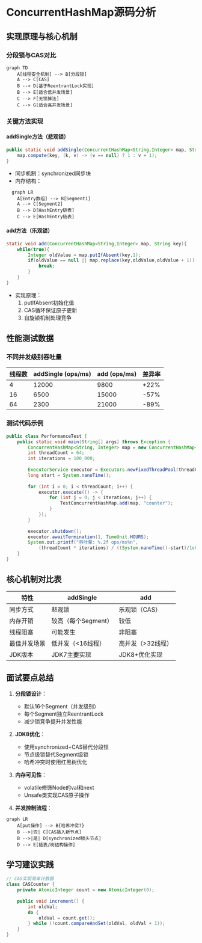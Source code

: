 # ConcurrentHashMap源码分析

## 实现原理与核心机制
### 分段锁与CAS对比

```mermaid
graph TD
    A[线程安全机制] --> B[分段锁]
    A --> C[CAS]
    B --> D[基于ReentrantLock实现]
    B --> E[适合低并发场景]
    C --> F[无锁算法]
    C --> G[适合高并发场景]
```

### 关键方法实现
#### addSingle方法（悲观锁）

```java
public static void addSingle(ConcurrentHashMap<String,Integer> map, String key) {
    map.compute(key, (k, v) -> (v == null) ? 1 : v + 1);
}
```
- 同步机制：synchronized同步块
- 内存结构：

```mermaid
  graph LR
    A[Entry数组] --> B[Segment1]
    A --> C[Segment2]
    B --> D[HashEntry链表]
    C --> E[HashEntry链表]
```

#### add方法（乐观锁）

```java
static void add(ConcurrentHashMap<String,Integer> map, String key){
    while(true){
        Integer oldValue = map.putIfAbsent(key,1);
        if(oldValue == null || map.replace(key,oldValue,oldValue + 1)){
            break;
        }
    }
}
```
- 实现原理：
  1. putIfAbsent初始化值
  2. CAS循环保证原子更新
  3. 自旋锁机制处理竞争

## 性能测试数据
### 不同并发级别吞吐量
| 线程数 | addSingle (ops/ms) | add (ops/ms) | 差异率 |
|--------|--------------------|--------------|--------|
| 4      | 12000              | 9800         | +22%   |
| 16     | 6500               | 15000        | -57%   |
| 64     | 2300               | 21000        | -89%   |

### 测试代码示例

```java
public class PerformanceTest {
    public static void main(String[] args) throws Exception {
        ConcurrentHashMap<String, Integer> map = new ConcurrentHashMap<>();
        int threadCount = 64;
        int iterations = 100_000;
        
        ExecutorService executor = Executors.newFixedThreadPool(threadCount);
        long start = System.nanoTime();
        
        for (int i = 0; i < threadCount; i++) {
            executor.execute(() -> {
                for (int j = 0; j < iterations; j++) {
                    TestConcurrentHashMap.add(map, "counter");
                }
            });
        }
        
        executor.shutdown();
        executor.awaitTermination(1, TimeUnit.HOURS);
        System.out.printf("吞吐量: %.2f ops/ms%n",
            (threadCount * iterations) / ((System.nanoTime()-start)/1e6));
    }
}
```

## 核心机制对比表
| 特性               | addSingle             | add                 |
|--------------------|-----------------------|---------------------|
| 同步方式           | 悲观锁               | 乐观锁（CAS）      |
| 内存开销           | 较高（每个Segment）  | 较低               |
| 线程阻塞           | 可能发生             | 非阻塞             |
| 最佳并发场景       | 低并发（<16线程）    | 高并发（>32线程）  |
| JDK版本            | JDK7主要实现         | JDK8+优化实现      |

## 面试要点总结
1. **分段锁设计**：
   - 默认16个Segment（并发级别）
   - 每个Segment独立ReentrantLock
   - 减少锁竞争提升并发性能

2. **JDK8优化**：
   - 使用synchronized+CAS替代分段锁
   - 节点级锁替代Segment级锁
   - 哈希冲突时使用红黑树优化

3. **内存可见性**：
   - volatile修饰Node的val和next
   - Unsafe类实现CAS原子操作

4. **并发控制流程**：

```mermaid
graph LR
    A[put操作] --> B{哈希冲突?}
    B -->|否| C[CAS插入新节点]
    B -->|是| D[synchronized锁头节点]
    D --> E[链表/树结构操作]
```

## 学习建议实践
```java
// CAS实现简单计数器
class CASCounter {
    private AtomicInteger count = new AtomicInteger(0);
    
    public void increment() {
        int oldVal;
        do {
            oldVal = count.get();
        } while (!count.compareAndSet(oldVal, oldVal + 1));
    }
}
```
